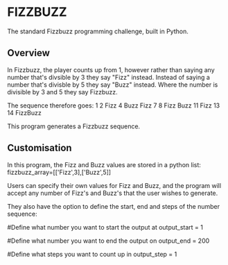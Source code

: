 # FIZZBUZZ
 
The standard Fizzbuzz programming challenge, built in Python.

## Overview
In Fizzbuzz, the player counts up from 1, however rather than saying any number that's divsible by 3 they say "Fizz" instead. Instead of saying a number that's divisble by 5 they say "Buzz" instead. Where the number is divisible by 3 and 5 they say Fizzbuzz.

The sequence therefore goes:
1
2
Fizz
4
Buzz
Fizz
7
8
Fizz
Buzz
11
Fizz
13
14
FizzBuzz

This program generates a Fizzbuzz sequence.

## Customisation
In this program, the Fizz and Buzz values are stored in a python list:
fizzbuzz_array=[['Fizz',3],['Buzz',5]]

Users can specify their own values for Fizz and Buzz, and the program will accept any number of Fizz's and Buzz's that the user wishes to generate.

They also have the option to define the start, end and steps of the number sequence:

#Define what number you want to start the output at
output_start = 1

#Define what number you want to end the output on
output_end = 200

#Define what steps you want to count up in
output_step = 1
